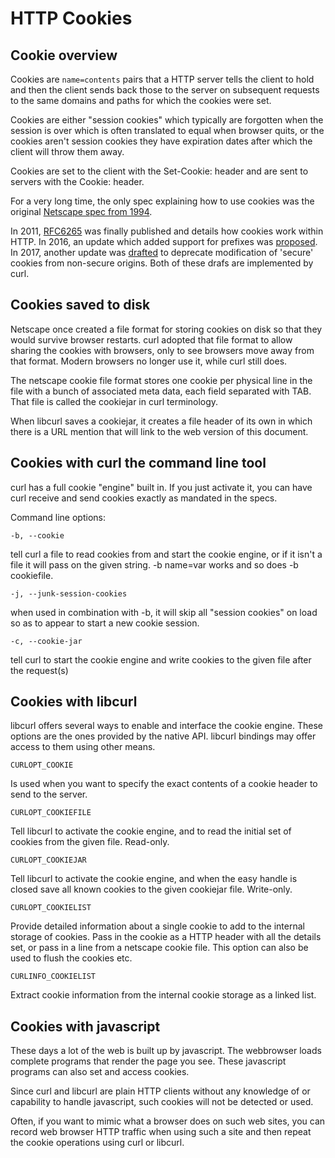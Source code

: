 # HTTP Cookies

## Cookie overview

  Cookies are `name=contents` pairs that a HTTP server tells the client to
  hold and then the client sends back those to the server on subsequent
  requests to the same domains and paths for which the cookies were set.

  Cookies are either "session cookies" which typically are forgotten when the
  session is over which is often translated to equal when browser quits, or
  the cookies aren't session cookies they have expiration dates after which
  the client will throw them away.

  Cookies are set to the client with the Set-Cookie: header and are sent to
  servers with the Cookie: header.

  For a very long time, the only spec explaining how to use cookies was the
  original [Netscape spec from 1994](https://curl.haxx.se/rfc/cookie_spec.html).

  In 2011, [RFC6265](https://www.ietf.org/rfc/rfc6265.txt) was finally
  published and details how cookies work within HTTP. In 2016, an update which
  added support for prefixes was
  [proposed](https://tools.ietf.org/html/draft-ietf-httpbis-cookie-prefixes-00).
  In 2017, another update was
  [drafted](https://tools.ietf.org/html/draft-ietf-httpbis-cookie-alone-01)
  to deprecate modification of 'secure' cookies from non-secure origins. Both
  of these drafs are implemented by curl.

## Cookies saved to disk

  Netscape once created a file format for storing cookies on disk so that they
  would survive browser restarts. curl adopted that file format to allow
  sharing the cookies with browsers, only to see browsers move away from that
  format. Modern browsers no longer use it, while curl still does.

  The netscape cookie file format stores one cookie per physical line in the
  file with a bunch of associated meta data, each field separated with
  TAB. That file is called the cookiejar in curl terminology.

  When libcurl saves a cookiejar, it creates a file header of its own in which
  there is a URL mention that will link to the web version of this document.

## Cookies with curl the command line tool

  curl has a full cookie "engine" built in. If you just activate it, you can
  have curl receive and send cookies exactly as mandated in the specs.

  Command line options:

  `-b, --cookie`

  tell curl a file to read cookies from and start the cookie engine, or if it
  isn't a file it will pass on the given string. -b name=var works and so does
  -b cookiefile.

  `-j, --junk-session-cookies`

  when used in combination with -b, it will skip all "session cookies" on load
  so as to appear to start a new cookie session.

  `-c, --cookie-jar`

  tell curl to start the cookie engine and write cookies to the given file
  after the request(s)

## Cookies with libcurl

  libcurl offers several ways to enable and interface the cookie engine. These
  options are the ones provided by the native API. libcurl bindings may offer
  access to them using other means.

  `CURLOPT_COOKIE`

  Is used when you want to specify the exact contents of a cookie header to
  send to the server.

  `CURLOPT_COOKIEFILE`

  Tell libcurl to activate the cookie engine, and to read the initial set of
  cookies from the given file. Read-only.

  `CURLOPT_COOKIEJAR`

  Tell libcurl to activate the cookie engine, and when the easy handle is
  closed save all known cookies to the given cookiejar file. Write-only.

  `CURLOPT_COOKIELIST`

  Provide detailed information about a single cookie to add to the internal
  storage of cookies. Pass in the cookie as a HTTP header with all the details
  set, or pass in a line from a netscape cookie file. This option can also be
  used to flush the cookies etc.

  `CURLINFO_COOKIELIST`

  Extract cookie information from the internal cookie storage as a linked
  list.

## Cookies with javascript

  These days a lot of the web is built up by javascript. The webbrowser loads
  complete programs that render the page you see. These javascript programs
  can also set and access cookies.

  Since curl and libcurl are plain HTTP clients without any knowledge of or
  capability to handle javascript, such cookies will not be detected or used.

  Often, if you want to mimic what a browser does on such web sites, you can
  record web browser HTTP traffic when using such a site and then repeat the
  cookie operations using curl or libcurl.
